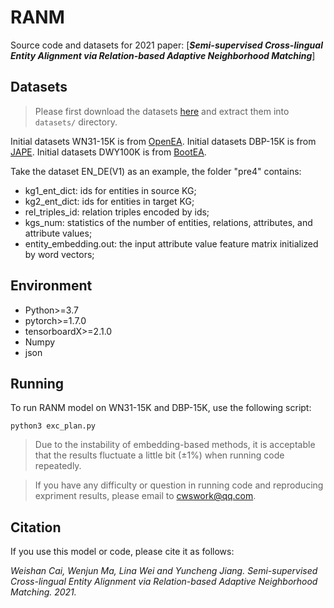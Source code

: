 # RANM

Source code and datasets for 2021 paper: [***Semi-supervised Cross-lingual Entity Alignment via Relation-based Adaptive Neighborhood Matching***]

## Datasets

> Please first download the datasets [here](https://www.jianguoyun.com/p/DXMWVugQ2t_lCBis-IsE) and extract them into `datasets/` directory.

Initial datasets WN31-15K is from [OpenEA](https://github:com/nju-websoft/OpenEA).
Initial datasets DBP-15K is from [JAPE](https://github.com/nju-websoft/JAPE).
Initial datasets DWY100K is from [BootEA](https://github.com/nju-websoft/BootEA).


Take the dataset EN_DE(V1) as an example, the folder "pre4" contains:
* kg1_ent_dict: ids for entities in source KG;
* kg2_ent_dict: ids for entities in target KG;
* rel_triples_id: relation triples encoded by ids;
* kgs_num: statistics of the number of entities, relations, attributes, and attribute values;
* entity_embedding.out: the input attribute value feature matrix initialized by word vectors;


## Environment

* Python>=3.7
* pytorch>=1.7.0
* tensorboardX>=2.1.0
* Numpy
* json


## Running

To run RANM model on WN31-15K and DBP-15K, use the following script:
```
python3 exc_plan.py
```

> Due to the instability of embedding-based methods, it is acceptable that the results fluctuate a little bit (±1%) when running code repeatedly.

> If you have any difficulty or question in running code and reproducing expriment results, please email to cwswork@qq.com.

## Citation

If you use this model or code, please cite it as follows:

*Weishan Cai, Wenjun Ma, Lina Wei and Yuncheng Jiang. Semi-supervised Cross-lingual Entity Alignment via Relation-based Adaptive Neighborhood Matching. 2021.*
